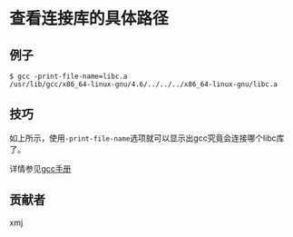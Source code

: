 # 查看连接库的具体路径

## 例子

	$ gcc -print-file-name=libc.a
	/usr/lib/gcc/x86_64-linux-gnu/4.6/../../../x86_64-linux-gnu/libc.a

## 技巧

如上所示，使用`-print-file-name`选项就可以显示出gcc究竟会连接哪个libc库了。

详情参见[gcc手册](https://gcc.gnu.org/onlinedocs/gcc/Debugging-Options.html#index-print-file-name-777)

## 贡献者

xmj

